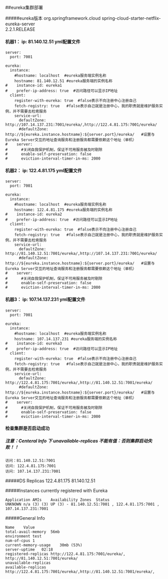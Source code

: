 ##eureka集群部署

#####eureka版本 
     <groupId>org.springframework.cloud</groupId> 
     <artifactId>spring-cloud-starter-netflix-eureka-server</artifactId>   
     <version>2.2.1.RELEASE</version>  
 
#### 机器1： ip: 81.140.12.51 yml配置文件
    server:
      port: 7001
    
    eureka:
      instance:
        #hostname: localhost  #eureka服务端实例名称
        hostname: 81.140.12.51 #eureka服务端的实例名称
    #    instance-id: eureka1
    #    prefer-ip-address: true  #访问路径可以显示IP地址
      client:
        register-with-eureka: true  #false表示不向注册中心注册自己
        fetch-registry: true   #false表示自己就是注册中心，我的职责就是维护服务实例，并不需要去检索服务
        service-url:
          defaultZone: http://107.14.137.231:7001/eureka/,http://122.4.81.175:7001/eureka/
          #defaultZone: http://${eureka.instance.hostname}:${server.port}/eureka/   #设置与Eureka Server交互的地址查询服务和注册服务都需要依赖这个地址（单机）
    #    server:
    #      #关闭自我保护机制，保证不可用服务被及时剔除
    #      enable-self-preservation: false
    #      eviction-interval-timer-in-ms: 2000
 
#### 机器2： ip: 122.4.81.175 yml配置文件
    server:
      port: 7001
    
    eureka:
      instance:
        #hostname: localhost  #eureka服务端实例名称
        hostname: 122.4.81.175 #eureka服务端的实例名称
    #    instance-id: eureka2
    #    prefer-ip-address: true  #访问路径可以显示IP地址
      client:
        register-with-eureka: true  #false表示不向注册中心注册自己
        fetch-registry: true   #false表示自己就是注册中心，我的职责就是维护服务实例，并不需要去检索服务
        service-url:
          defaultZone: http://81.140.12.51:7001/eureka/,http://107.14.137.231:7001/eureka/
          #defaultZone: http://${eureka.instance.hostname}:${server.port}/eureka/   #设置与Eureka Server交互的地址查询服务和注册服务都需要依赖这个地址（单机）
    #    server:
    #      #关闭自我保护机制，保证不可用服务被及时剔除
    #      enable-self-preservation: false
    #      eviction-interval-timer-in-ms: 2000
#### 机器3： ip: 107.14.137.231 yml配置文件
    server:
      port: 7001
    
    eureka:
      instance:
        #hostname: localhost  #eureka服务端实例名称
        hostname: 107.14.137.231 #eureka服务端的实例名称
    #    instance-id: eureka3
    #    prefer-ip-address: true  #访问路径可以显示IP地址
      client:
        register-with-eureka: true  #false表示不向注册中心注册自己
        fetch-registry: true   #false表示自己就是注册中心，我的职责就是维护服务实例，并不需要去检索服务
        service-url:
          defaultZone: http://122.4.81.175:7001/eureka/,http://81.140.12.51:7001/eureka/
          #defaultZone: http://${eureka.instance.hostname}:${server.port}/eureka/   #设置与Eureka Server交互的地址查询服务和注册服务都需要依赖这个地址（单机）
    #    server:
    #      #关闭自我保护机制，保证不可用服务被及时剔除
    #      enable-self-preservation: false
    #      eviction-interval-timer-in-ms: 2000

 

 
#### 检查集群是否启动成功 
##### 注意：Centeral Info 下 unavailable-replicas 不能有值：否则集群启动失败！！
 
    访问：81.140.12.51:7001
    访问: 122.4.81.175:7001
    访问: 107.14.137.231:7001

#####DS Replicas
    122.4.81.175
    81.140.12.51
   
#####Instances currently registered with Eureka

    Application	AMIs	Availability Zones	Status
    UNKNOWN	n/a (3)	(3)	UP (3) - 81.140.12.51:7001 , 122.4.81.175:7001 , 107.14.137.231:7001

#####General Info

    Name	Value
    total-avail-memory	56mb
    environment	test
    num-of-cpus	1
    current-memory-usage	30mb (53%)
    server-uptime	02:18
    registered-replicas	http://122.4.81.175:7001/eureka/, http://81.140.12.51:7001/eureka/
    unavailable-replicas	
    available-replicas	http://122.4.81.175:7001/eureka/,http://81.140.12.51:7001/eureka/,





